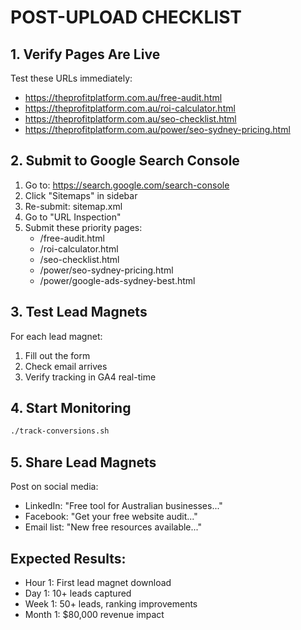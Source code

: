 # POST-UPLOAD CHECKLIST

## 1. Verify Pages Are Live
Test these URLs immediately:
- https://theprofitplatform.com.au/free-audit.html
- https://theprofitplatform.com.au/roi-calculator.html
- https://theprofitplatform.com.au/seo-checklist.html
- https://theprofitplatform.com.au/power/seo-sydney-pricing.html

## 2. Submit to Google Search Console
1. Go to: https://search.google.com/search-console
2. Click "Sitemaps" in sidebar
3. Re-submit: sitemap.xml
4. Go to "URL Inspection"
5. Submit these priority pages:
   - /free-audit.html
   - /roi-calculator.html
   - /seo-checklist.html
   - /power/seo-sydney-pricing.html
   - /power/google-ads-sydney-best.html

## 3. Test Lead Magnets
For each lead magnet:
1. Fill out the form
2. Check email arrives
3. Verify tracking in GA4 real-time

## 4. Start Monitoring
```bash
./track-conversions.sh
```

## 5. Share Lead Magnets
Post on social media:
- LinkedIn: "Free tool for Australian businesses..."
- Facebook: "Get your free website audit..."
- Email list: "New free resources available..."

## Expected Results:
- Hour 1: First lead magnet download
- Day 1: 10+ leads captured
- Week 1: 50+ leads, ranking improvements
- Month 1: $80,000 revenue impact
